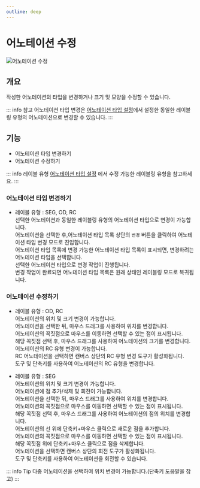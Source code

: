 ```yaml
---
outline: deep
---
```


# 어노테이션 수정

![어노테이션 수정](/ko/labeling/labeling-modify.png)


## 개요
작성한 어노테이션의 타입을 변경하거나 크기 및 모양을 수정할 수 있습니다.

::: info 참고
어노테이션 타입 변경은 [어노테이션 타입 설정](./project-settings-annotation-type)에서 설정한 동일한 레이블링 유형의 어노테이션으로 변경할 수 있습니다.
:::


## 기능
- 어노테이션 타입 변경하기
- 어노테이션 수정하기

::: info 레이블 유형
[어노테이션 타입 설정](./project-settings-annotation-type) 에서 수정 가능한 레이블링 유형을 참고하세요.
:::

### 어노테이션 타입 변경하기
- 레이블 유형 : SEG, OD, RC  
선택한 어노테이션과 동일한 레이블링 유형의 어노테이션 타입으로 변경이 가능합니다.  
어노테이션을 선택한 후,어노테이션 타입 목록 상단의 `변경` 버튼을 클릭하여 어노테이션 타입 변경 모드로 진입합니다.  
어노테이션 타입 목록에 변경 가능한 어노테이션 타입 목록이 표시되면,
변경하려는 어노테이션 타입을 선택합니다.  
선택한 어노테이션 타입으로 변경 작업이 진행됩니다.  
변경 작업이 완료되면 어노테이션 타입 목록은 원래 상태인 레이블링 모드로 복귀됩니다.

### 어노테이션 수정하기
- 레이블 유형 : OD, RC  
어노테이션의 위치 및 크기 변경이 가능합니다.  
어노테이션을 선택한 뒤, 마우스 드래그를 사용하여 위치를 변경합니다.  
어노테이션의 꼭짓점으로 마우스를 이동하면 선택할 수 있는 점이 표시됩니다.  
해당 꼭짓점 선택 후, 마우스 드래그를 사용하여 어노테이션의 크기를 변경합니다.  
어노테이션의 RC 유형 변경이 가능합니다.  
RC 어노테이션을 선택하면 캔버스 상단의 RC 유형 변경 도구가 활성화됩니다.  
도구 및 단축키를 사용하여 어노테이션의 RC 유형을 변경합니다.

- 레이블 유형 : SEG  
어노테이션의 위치 및 크기 변경이 가능합니다.  
어노테이션에 점 추가/삭제 및 회전이 가능합니다.  
어노테이션을 선택한 뒤, 마우스 드래그를 사용하여 위치를 변경합니다.  
어노테이션의 꼭짓점으로 마우스를 이동하면 선택할 수 있는 점이 표시됩니다.  
해당 꼭짓점 선택 후, 마우스 드래그를 사용하여 어노테이션의 점의 위치를 변경합니다.  
어노테이션의 선 위에 단축키+마우스 클릭으로 새로운 점을 추가합니다.  
어노테이션의 꼭짓점으로 마우스를 이동하면 선택할 수 있는 점이 표시됩니다.  
해당 꼭짓점 위에 단축키+마우스 클릭으로 점을 삭제합니다.  
어노테이션을 선택하면 캔버스 상단의 회전 도구가 활성화됩니다.  
도구 및 단축키를 사용하여 어노테이션을 회전할 수 있습니다.

::: info Tip
다중 어노테이션을 선택하여 위치 변경이 가능합니다.(단축키 도움말을 참고)
:::
